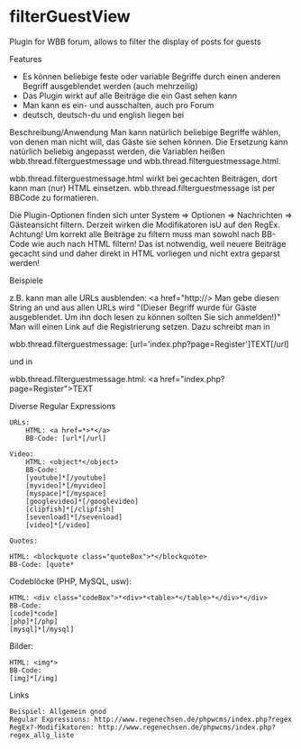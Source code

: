 filterGuestView
===============

Plugin for WBB forum, allows to filter the display of posts for guests

Features
 * Es können beliebige feste oder variable Begriffe durch einen anderen Begriff ausgeblendet werden (auch mehrzeilig)
 * Das Plugin wirkt auf alle Beiträge die ein Gast sehen kann
 * Man kann es ein- und ausschalten, auch pro Forum
 * deutsch, deutsch-du und english liegen bei


Beschreibung/Anwendung
Man kann natürlich beliebige Begriffe wählen, von denen man nicht will, das Gäste sie sehen können.
Die Ersetzung kann natürlich beliebig angepasst werden,
die Variablen heißen wbb.thread.filterguestmessage und wbb.thread.filterguestmessage.html.

wbb.thread.filterguestmessage.html wirkt bei gecachten Beiträgen, dort kann man (nur) HTML einsetzen.
wbb.thread.filterguestmessage ist per BBCode zu formatieren.

Die Plugin-Optionen finden sich unter System => Optionen => Nachrichten => Gästeansicht filtern.
Derzeit wirken die Modifikatoren isU auf den RegEx.
Achtung! Um korrekt alle Beiträge zu filtern muss man sowohl nach BB-Code wie auch nach HTML filtern!
Das ist notwendig, weil neuere Beiträge gecacht sind und daher direkt in HTML vorliegen und nicht extra geparst werden!

Beispiele

z.B. kann man alle URLs ausblenden: <a href=\"http://*>*</a> Man gebe diesen String an und aus allen URLs wird "(Dieser Begriff wurde für Gäste ausgeblendet. Um ihn doch lesen zu können sollten Sie sich anmelden!)" Man will einen Link auf die Registrierung setzen.
Dazu schreibt man in

wbb.thread.filterguestmessage: [url='index.php?page=Register']TEXT[/url]

und in

wbb.thread.filterguestmessage.html: <a href=\"index.php?page=Register\">TEXT</a>


Diverse Regular Expressions

    URLs:
        HTML: <a href=*>*</a>
        BB-Code: [url*[/url]

    Video:
        HTML: <object*</object>
        BB-Code:
        [youtube]*[/youtube]
        [myvideo]*[/myvideo]
        [myspace]*[/myspace]
        [googlevideo]*[/googlevideo]
        [clipfish]*[/clipfish]
        [sevenload]*[/sevenload]
        [video]*[/video]

    Quotes:

    HTML: <blockquote class="quoteBox">*</blockquote>
    BB-Code: [quote*


Codeblöcke (PHP, MySQL, usw):

    HTML: <div class="codeBox">*<div>*<table>*</table>*</div>*</div>
    BB-Code:
    [code]*code]
    [php]*[/php]
    [mysql]*[/mysql]

Bilder:

    HTML: <img*>
    BB-Code:
    [img]*[/img]


Links

    Beispiel: Allgemein gnod
    Regular Expressions: http://www.regenechsen.de/phpwcms/index.php?regex
    RegEx?-Modifikatoren: http://www.regenechsen.de/phpwcms/index.php?regex_allg_liste
